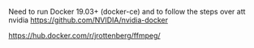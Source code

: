 Need to run Docker 19.03+ (docker-ce) and to follow the steps over att nvidia https://github.com/NVIDIA/nvidia-docker

https://hub.docker.com/r/jrottenberg/ffmpeg/
